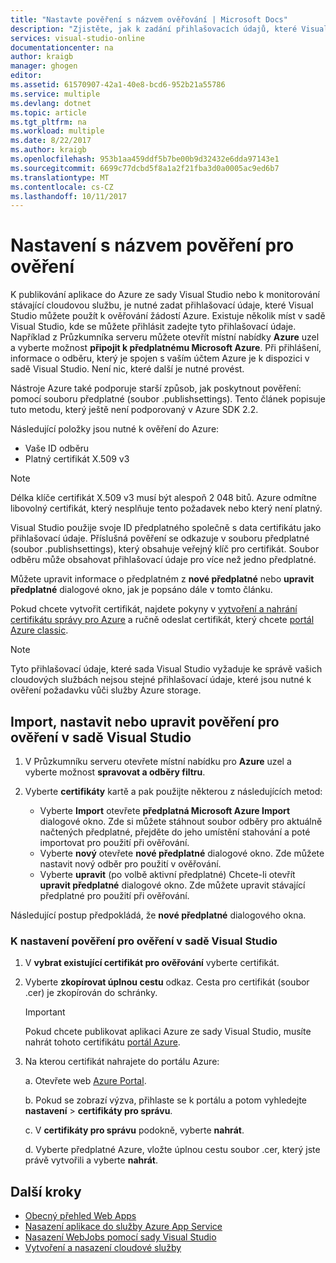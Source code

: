 ```yaml
---
title: "Nastavte pověření s názvem ověřování | Microsoft Docs"
description: "Zjistěte, jak k zadání přihlašovacích údajů, které Visual Studio můžete použít k ověřování žádostí Azure, takže můžete publikovat aplikaci do Azure ze sady Visual Studio nebo monitorování stávající cloudovou službu."
services: visual-studio-online
documentationcenter: na
author: kraigb
manager: ghogen
editor: 
ms.assetid: 61570907-42a1-40e8-bcd6-952b21a55786
ms.service: multiple
ms.devlang: dotnet
ms.topic: article
ms.tgt_pltfrm: na
ms.workload: multiple
ms.date: 8/22/2017
ms.author: kraigb
ms.openlocfilehash: 953b1aa459ddf5b7be00b9d32432e6dda97143e1
ms.sourcegitcommit: 6699c77dcbd5f8a1a2f21fba3d0a0005ac9ed6b7
ms.translationtype: MT
ms.contentlocale: cs-CZ
ms.lasthandoff: 10/11/2017
---
```

# <a name="set-up-named-authentication-credentials"></a>Nastavení s názvem pověření pro ověření
K publikování aplikace do Azure ze sady Visual Studio nebo k monitorování stávající cloudovou službu, je nutné zadat přihlašovací údaje, které Visual Studio můžete použít k ověřování žádostí Azure. Existuje několik míst v sadě Visual Studio, kde se můžete přihlásit zadejte tyto přihlašovací údaje. Například z Průzkumníka serveru můžete otevřít místní nabídky **Azure** uzel a vyberte možnost **připojit k předplatnému Microsoft Azure**. Při přihlášení, informace o odběru, který je spojen s vaším účtem Azure je k dispozici v sadě Visual Studio. Není nic, které další je nutné provést.

Nástroje Azure také podporuje starší způsob, jak poskytnout pověření: pomocí souboru předplatné (soubor .publishsettings). Tento článek popisuje tuto metodu, který ještě není podporovaný v Azure SDK 2.2.

Následující položky jsou nutné k ověření do Azure:

* Vaše ID odběru
* Platný certifikát X.509 v3

> [!NOTE]
> Délka klíče certifikát X.509 v3 musí být alespoň 2 048 bitů. Azure odmítne libovolný certifikát, který nesplňuje tento požadavek nebo který není platný.
>
>

Visual Studio použije svoje ID předplatného společně s data certifikátu jako přihlašovací údaje. Příslušná pověření se odkazuje v souboru předplatné (soubor .publishsettings), který obsahuje veřejný klíč pro certifikát. Soubor odběru může obsahovat přihlašovací údaje pro více než jedno předplatné.

Můžete upravit informace o předplatném z **nové předplatné** nebo **upravit předplatné** dialogové okno, jak je popsáno dále v tomto článku.

Pokud chcete vytvořit certifikát, najdete pokyny v [vytvoření a nahrání certifikátu správy pro Azure](https://msdn.microsoft.com/library/windowsazure/gg551722.aspx) a ručně odeslat certifikát, který chcete [portál Azure classic](http://go.microsoft.com/fwlink/?LinkID=213885).

> [!NOTE]
> Tyto přihlašovací údaje, které sada Visual Studio vyžaduje ke správě vašich cloudových službách nejsou stejné přihlašovací údaje, které jsou nutné k ověření požadavku vůči služby Azure storage.
>
>

## <a name="import-set-up-or-edit-authentication-credentials-in-visual-studio"></a>Import, nastavit nebo upravit pověření pro ověření v sadě Visual Studio

1. V Průzkumníku serveru otevřete místní nabídku pro **Azure** uzel a vyberte možnost **spravovat a odběry filtru**.
2. Vyberte **certifikáty** kartě a pak použijte některou z následujících metod:

    * Vyberte **Import** otevřete **předplatná Microsoft Azure Import** dialogové okno. Zde si můžete stáhnout soubor odběry pro aktuálně načtených předplatné, přejděte do jeho umístění stahování a poté importovat pro použití při ověřování.
    * Vyberte **nový** otevřete **nové předplatné** dialogové okno. Zde můžete nastavit nový odběr pro použití v ověřování.
    * Vyberte **upravit** (po volbě aktivní předplatné) Chcete-li otevřít **upravit předplatné** dialogové okno. Zde můžete upravit stávající předplatné pro použití při ověřování. 

Následující postup předpokládá, že **nové předplatné** dialogového okna.

### <a name="to-set-up-authentication-credentials-in-visual-studio"></a>K nastavení pověření pro ověření v sadě Visual Studio
1. V **vybrat existující certifikát pro ověřování** vyberte certifikát.
2. Vyberte **zkopírovat úplnou cestu** odkaz. Cesta pro certifikát (soubor .cer) je zkopírován do schránky.

   > [!IMPORTANT]
   > Pokud chcete publikovat aplikaci Azure ze sady Visual Studio, musíte nahrát tohoto certifikátu [portál Azure](http://go.microsoft.com/fwlink/p/?LinkID=525040).
   >
   >
3. Na kterou certifikát nahrajete do portálu Azure:

   a. Otevřete web [Azure Portal](http://go.microsoft.com/fwlink/p/?LinkID=525040).
   
   b. Pokud se zobrazí výzva, přihlaste se k portálu a potom vyhledejte **nastavení** > **certifikáty pro správu**.
   
   c. V **certifikáty pro správu** podokně, vyberte **nahrát**.
   
   d. Vyberte předplatné Azure, vložte úplnou cestu soubor .cer, který jste právě vytvořili a vyberte **nahrát**.

## <a name="next-steps"></a>Další kroky
* [Obecný přehled Web Apps](https://docs.microsoft.com/azure/app-service/)
* [Nasazení aplikace do služby Azure App Service](https://docs.microsoft.com/en-us/azure/app-service/app-service-deploy-local-git) 
* [Nasazení WebJobs pomocí sady Visual Studio](https://docs.microsoft.com/en-us/azure/app-service/websites-dotnet-deploy-webjobs)
* [Vytvoření a nasazení cloudové služby](https://docs.microsoft.com/azure/cloud-services/cloud-services-how-to-create-deploy-portal)